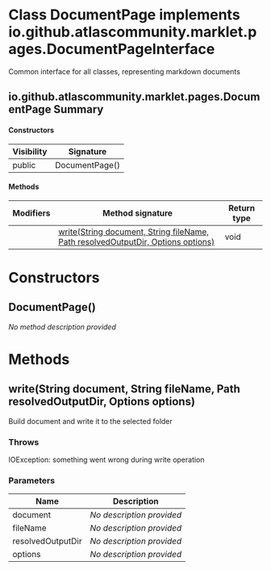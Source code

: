 Class DocumentPage implements io.github.atlascommunity.marklet.pages.DocumentPageInterface
==========================================================================================
Common interface for all classes, representing markdown documents

io.github.atlascommunity.marklet.pages.DocumentPage Summary
-------
#### Constructors
| Visibility | Signature      |
| ---------- | -------------- |
| public     | DocumentPage() |
#### Methods
| Modifiers | Method signature                                                                                                                                                 | Return type |
| --------- | ---------------------------------------------------------------------------------------------------------------------------------------------------------------- | ----------- |
|           | [write(String document, String fileName, Path resolvedOutputDir, Options options)](#writestring-document-string-filename-path-resolvedoutputdir-options-options) | void        |

Constructors
============
DocumentPage()
--------------
*No method description provided*


Methods
=======
write(String document, String fileName, Path resolvedOutputDir, Options options)
--------------------------------------------------------------------------------
Build document and write it to the selected folder

### Throws

IOException: something went wrong during write operation

### Parameters

| Name              | Description               |
| ----------------- | ------------------------- |
| document          | *No description provided* |
| fileName          | *No description provided* |
| resolvedOutputDir | *No description provided* |
| options           | *No description provided* |

